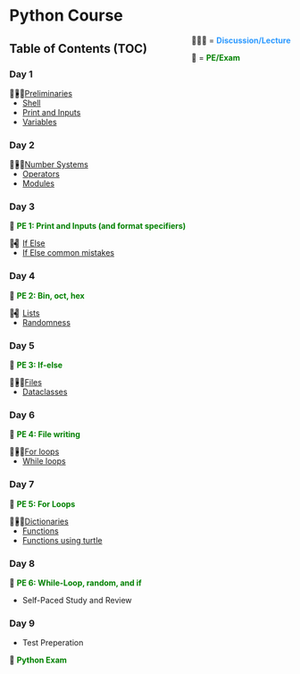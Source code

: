 # Python Course

<div style=float:right>
👨🏽‍🏫 = <span style="color: #2c99ff"><b>Discussion/Lecture</b></span>

🧠 = <span style="color: green"><b>PE/Exam</b></span>
</div>

## Table of Contents (TOC)

### Day 1 

<div style=float:left>👨🏽‍🏫</div> 

- [Preliminaries][ex_0a_preliminaries] 
- [Shell][ex_0b_shell]
- [Print and Inputs][ex_1a_prints_and_inputs]  
- [Variables][ex_1b_variables] 

### Day 2

<div style=float:left>👩🏽‍🏫</div>  

- [Number Systems][ex_2a_number_systems]  
- [Operators][ex_2b_operators]
- [Modules][ex_2c_modules]

### Day 3
🧠 <span style="color: green"><b>PE 1: Print and Inputs (and format specifiers)</b></span>

<div style=float:left>👨‍🏫</div>  

- [If Else][ex_3a_if_else]  
- [If Else common mistakes][ex_3b_if_else_common_mistakes]

### Day 4
🧠 <span style="color: green"><b>PE 2: Bin, oct, hex</b></span>

<div style=float:left>👩‍🏫</div>   

- [Lists][ex_4a_lists] 
- [Randomness][ex_4b_randomness]

### Day 5
🧠 <span style="color: green"><b>PE 3: If-else</b></span>

<div style=float:left>👨🏽‍🏫</div>   

- [Files][ex_5a_files]
- [Dataclasses][ex_5b_dataclasses] 

### Day 6
🧠 <span style="color: green"><b>PE 4: File writing</b></span>

<div style=float:left>👩🏼‍🏫</div>   

- [For loops][ex_6a_for_loops]
- [While loops][ex_6b_while_loops]

### Day 7
🧠 <span style="color: green"><b>PE 5: For Loops</b></span>

<div style=float:left>👨🏼‍🏫</div>   

- [Dictionaries][ex_7a_dictionaries]
- [Functions][ex_7b_functions]
- [Functions using turtle][ex_8a_functions_using_turtle]  

### Day 8
🧠 <span style="color: green"><b>PE 6: While-Loop, random, and if </b></span>

- Self-Paced Study and Review

### Day 9
- Test Preperation

🧠 <span style="color: green"><b>Python Exam</b></span>



[ex_0a_preliminaries]: https://github.com/python-can-define-radio/python-course/blob/main/classroom_activities/Ch01_Basics/ex_0a_preliminaries.md  
[ex_0b_shell]: https://github.com/python-can-define-radio/python-course/blob/main/classroom_activities/Ch01_Basics/ex_0b_shell.md
[ex_1a_prints_and_inputs]: https://github.com/python-can-define-radio/python-course/blob/main/classroom_activities/Ch01_Basics/ex_1a_print_and_inputs.md
[ex_1b_variables]: https://github.com/python-can-define-radio/python-course/blob/main/classroom_activities/Ch01_Basics/ex_1b_variables.md
[ex_2a_number_systems]: https://github.com/python-can-define-radio/python-course/blob/main/classroom_activities/Ch01_Basics/ex_2a_number_systems.md
[ex_2b_operators]: https://github.com/python-can-define-radio/python-course/blob/main/classroom_activities/Ch01_Basics/ex_2b_operators.md
[ex_2c_modules]: https://github.com/python-can-define-radio/python-course/blob/main/classroom_activities/Ch01_Basics/ex_2c_modules.md
[ex_3a_if_else]: https://github.com/python-can-define-radio/python-course/blob/main/classroom_activities/Ch01_Basics/ex_3a_if_else.md
[ex_3b_if_else_common_mistakes]: https://github.com/python-can-define-radio/python-course/blob/main/classroom_activities/Ch01_Basics/ex_3b_if_else_common_mistakes.md
[ex_4a_lists]: https://github.com/python-can-define-radio/python-course/blob/main/classroom_activities/Ch01_Basics/ex_4a_lists.md
[ex_4b_randomness]: https://github.com/python-can-define-radio/python-course/blob/main/classroom_activities/Ch01_Basics/ex_4b_randomness.md
[ex_5a_files]: https://github.com/python-can-define-radio/python-course/blob/main/classroom_activities/Ch01_Basics/ex_5a_files.md
[ex_5b_dataclasses]: https://github.com/python-can-define-radio/python-course/blob/main/classroom_activities/Ch01_Basics/ex_5b_dataclasses.md
[ex_6a_for_loops]: https://github.com/python-can-define-radio/python-course/blob/main/classroom_activities/Ch01_Basics/ex_6a_for_loops.md
[ex_6b_while_loops]: https://github.com/python-can-define-radio/python-course/blob/main/classroom_activities/Ch01_Basics/ex_6b_while_loops.md
[ex_7a_dictionaries]: https://github.com/python-can-define-radio/python-course/blob/main/classroom_activities/Ch01_Basics/ex_7a_dictionaries.md
[ex_7b_functions]: https://github.com/python-can-define-radio/python-course/blob/main/classroom_activities/Ch01_Basics/ex_7b_functions.md
[ex_8a_functions_using_turtle]: https://github.com/python-can-define-radio/python-course/blob/main/classroom_activities/Ch01_Basics/ex_8a_functions_using_turtle.md
